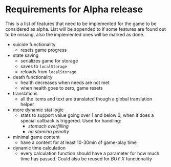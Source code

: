 # Requirements for Alpha release

This is a list of features that need to be implemented for the game to be considered as alpha. List will be appended to if some features are found out to be missing, also the implemented ones will be marked as done.

- suicide functionality
  - resets game progress
- state saving
  - serializes game for storage
  - saves to `localStorage`
  - reloads from `localStorage`
- death functionality
  - health decreases when needs are not met
  - when health goes to zero, game resets
- translations
  - all the items and text are translated though a global translation helper
- more dynamic stat logic
  - stats to support value going over 1 and below 0, when it does a special callback is triggered. Used for handling:
    - *stomach overfilling*
    - *no stamina penalty*
- minimal game content
  - have a content for at least 10-30min of game-play time
- dynamic time calculation
  - every calculation function should have a parameter for how much time has passed. Could also be reused for *BUY X* functionality